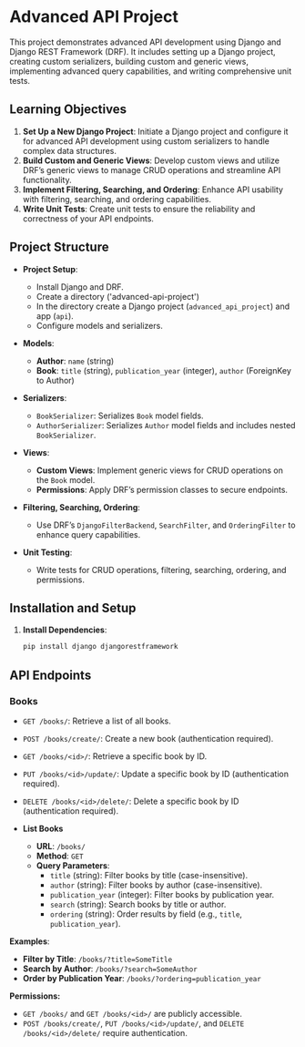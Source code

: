 # Advanced API Project

This project demonstrates advanced API development using Django and Django REST Framework (DRF). It includes setting up a Django project, creating custom serializers, building custom and generic views, implementing advanced query capabilities, and writing comprehensive unit tests.

## Learning Objectives

1. **Set Up a New Django Project**: Initiate a Django project and configure it for advanced API development using custom serializers to handle complex data structures.
2. **Build Custom and Generic Views**: Develop custom views and utilize DRF’s generic views to manage CRUD operations and streamline API functionality.
3. **Implement Filtering, Searching, and Ordering**: Enhance API usability with filtering, searching, and ordering capabilities.
4. **Write Unit Tests**: Create unit tests to ensure the reliability and correctness of your API endpoints.

## Project Structure

- **Project Setup**: 
  - Install Django and DRF.
  - Create a directory ('advanced-api-project')
  - In the directory create a Django project (`advanced_api_project`) and app (`api`).
  - Configure models and serializers.
  
- **Models**:
  - **Author**: `name` (string)
  - **Book**: `title` (string), `publication_year` (integer), `author` (ForeignKey to Author)
  
- **Serializers**:
  - `BookSerializer`: Serializes `Book` model fields.
  - `AuthorSerializer`: Serializes `Author` model fields and includes nested `BookSerializer`.

- **Views**:
  - **Custom Views**: Implement generic views for CRUD operations on the `Book` model.
  - **Permissions**: Apply DRF’s permission classes to secure endpoints.

- **Filtering, Searching, Ordering**:
  - Use DRF’s `DjangoFilterBackend`, `SearchFilter`, and `OrderingFilter` to enhance query capabilities.

- **Unit Testing**:
  - Write tests for CRUD operations, filtering, searching, ordering, and permissions.

## Installation and Setup

1. **Install Dependencies**:
   ```bash
   pip install django djangorestframework

## API Endpoints

### Books

- `GET /books/`: Retrieve a list of all books.
- `POST /books/create/`: Create a new book (authentication required).
- `GET /books/<id>/`: Retrieve a specific book by ID.
- `PUT /books/<id>/update/`: Update a specific book by ID (authentication required).
- `DELETE /books/<id>/delete/`: Delete a specific book by ID (authentication required).

- **List Books**
  - **URL**: `/books/`
  - **Method**: `GET`
  - **Query Parameters**:
    - `title` (string): Filter books by title (case-insensitive).
    - `author` (string): Filter books by author (case-insensitive).
    - `publication_year` (integer): Filter books by publication year.
    - `search` (string): Search books by title or author.
    - `ordering` (string): Order results by field (e.g., `title`, `publication_year`).

**Examples**:

- **Filter by Title**: `/books/?title=SomeTitle`
- **Search by Author**: `/books/?search=SomeAuthor`
- **Order by Publication Year**: `/books/?ordering=publication_year`

**Permissions:**
- `GET /books/` and `GET /books/<id>/` are publicly accessible.
- `POST /books/create/`, `PUT /books/<id>/update/`, and `DELETE /books/<id>/delete/` require authentication.